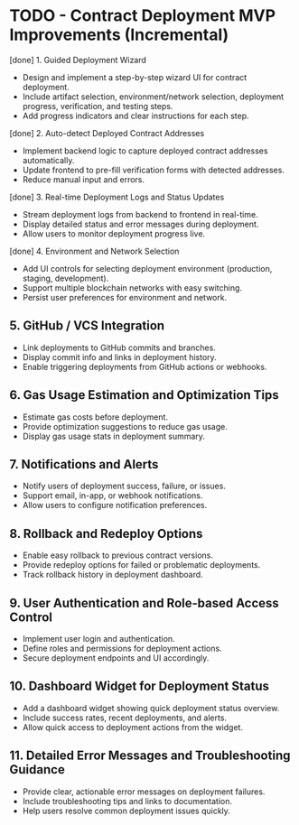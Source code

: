 # TODO - Contract Deployment MVP Improvements (Incremental)

[done] 1. Guided Deployment Wizard
- Design and implement a step-by-step wizard UI for contract deployment.
- Include artifact selection, environment/network selection, deployment progress, verification, and testing steps.
- Add progress indicators and clear instructions for each step.

[done] 2. Auto-detect Deployed Contract Addresses
- Implement backend logic to capture deployed contract addresses automatically.
- Update frontend to pre-fill verification forms with detected addresses.
- Reduce manual input and errors.

[done] 3. Real-time Deployment Logs and Status Updates
- Stream deployment logs from backend to frontend in real-time.
- Display detailed status and error messages during deployment.
- Allow users to monitor deployment progress live.

[done] 4. Environment and Network Selection
- Add UI controls for selecting deployment environment (production, staging, development).
- Support multiple blockchain networks with easy switching.
- Persist user preferences for environment and network.

## 5. GitHub / VCS Integration
- Link deployments to GitHub commits and branches.
- Display commit info and links in deployment history.
- Enable triggering deployments from GitHub actions or webhooks.

## 6. Gas Usage Estimation and Optimization Tips
- Estimate gas costs before deployment.
- Provide optimization suggestions to reduce gas usage.
- Display gas usage stats in deployment summary.

## 7. Notifications and Alerts
- Notify users of deployment success, failure, or issues.
- Support email, in-app, or webhook notifications.
- Allow users to configure notification preferences.

## 8. Rollback and Redeploy Options
- Enable easy rollback to previous contract versions.
- Provide redeploy options for failed or problematic deployments.
- Track rollback history in deployment dashboard.

## 9. User Authentication and Role-based Access Control
- Implement user login and authentication.
- Define roles and permissions for deployment actions.
- Secure deployment endpoints and UI accordingly.

## 10. Dashboard Widget for Deployment Status
- Add a dashboard widget showing quick deployment status overview.
- Include success rates, recent deployments, and alerts.
- Allow quick access to deployment actions from the widget.

## 11. Detailed Error Messages and Troubleshooting Guidance
- Provide clear, actionable error messages on deployment failures.
- Include troubleshooting tips and links to documentation.
- Help users resolve common deployment issues quickly.